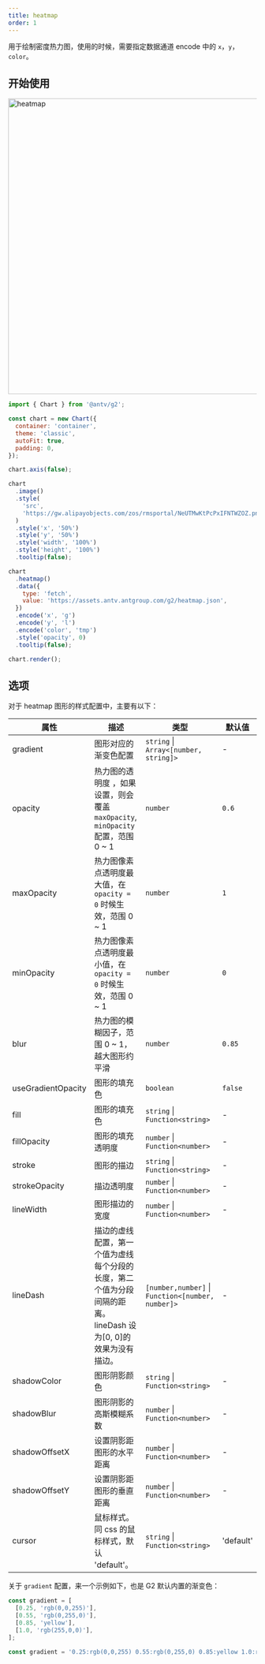 ```yaml
---
title: heatmap
order: 1
---
```


用于绘制密度热力图，使用的时候，需要指定数据通道 encode 中的 `x`，`y`，`color`。

## 开始使用

<img alt="heatmap" src="https://mdn.alipayobjects.com/huamei_qa8qxu/afts/img/A*ze7gSYylw_QAAAAAAAAAAAAADmJ7AQ/original" width="600" />

```js
import { Chart } from '@antv/g2';

const chart = new Chart({
  container: 'container',
  theme: 'classic',
  autoFit: true,
  padding: 0,
});

chart.axis(false);

chart
  .image()
  .style(
    'src',
    'https://gw.alipayobjects.com/zos/rmsportal/NeUTMwKtPcPxIFNTWZOZ.png',
  )
  .style('x', '50%')
  .style('y', '50%')
  .style('width', '100%')
  .style('height', '100%')
  .tooltip(false);

chart
  .heatmap()
  .data({
    type: 'fetch',
    value: 'https://assets.antv.antgroup.com/g2/heatmap.json',
  })
  .encode('x', 'g')
  .encode('y', 'l')
  .encode('color', 'tmp')
  .style('opacity', 0)
  .tooltip(false);

chart.render();
```

## 选项

对于 heatmap 图形的样式配置中，主要有以下：


| 属性           | 描述                                                                                                          | 类型                                              | 默认值                         |
| -------------- | ------------------------------------------------------------------------------------------------------------ | ------------------------------------------------- | ------------------------------ |
| gradient       | 图形对应的渐变色配置                                                                                             | `string` \| `Array<[number, string]>`            | -                               |
| opacity        | 热力图的透明度 ，如果设置，则会覆盖 `maxOpacity`, `minOpacity` 配置，范围 0 ~ 1                                      | `number`                                         | `0.6`                           |
| maxOpacity     | 热力图像素点透明度最大值，在 `opacity = 0` 时候生效，范围 0 ~ 1                                                      | `number`                                         | `1`                             |
| minOpacity     | 热力图像素点透明度最小值，在 `opacity = 0` 时候生效，范围 0 ~ 1                                                      | `number`                                         | `0`                             |
| blur           | 热力图的模糊因子，范围 0 ~ 1，越大图形约平滑                                                                        | `number`                                         | `0.85`                          |
| useGradientOpacity   | 图形的填充色                                                                                              | `boolean`                                        | `false`                        |
| fill           | 图形的填充色                                                                                                  | `string` \| `Function<string>`                    | -                               |
| fillOpacity    | 图形的填充透明度                                                                                              | `number` \| `Function<number>`                    | -                                |
| stroke         | 图形的描边                                                                                                    | `string` \| `Function<string>`                    | -                               |
| strokeOpacity  | 描边透明度                                                                                                    | `number` \| `Function<number>`                    | -                               |
| lineWidth      | 图形描边的宽度                                                                                                | `number` \| `Function<number>`                    | -                                |
| lineDash       | 描边的虚线配置，第一个值为虚线每个分段的长度，第二个值为分段间隔的距离。lineDash 设为[0, 0]的效果为没有描边。              | `[number,number]` \| `Function<[number, number]>` | -                                |
| shadowColor    | 图形阴影颜色                                                                                                  | `string` \| `Function<string>`                    | -                               |
| shadowBlur     | 图形阴影的高斯模糊系数                                                                                        | `number` \| `Function<number>`                     | -                                |
| shadowOffsetX  | 设置阴影距图形的水平距离                                                                                      | `number` \| `Function<number>`                     | -                                 |
| shadowOffsetY  | 设置阴影距图形的垂直距离                                                                                      | `number` \| `Function<number>`                      | -                                |
| cursor         | 鼠标样式。同 css 的鼠标样式，默认 'default'。                                                                 | `string` \| `Function<string>`                      | 'default'                         |

关于 `gradient` 配置，来一个示例如下，也是 G2 默认内置的渐变色：

```ts
const gradient = [
  [0.25, 'rgb(0,0,255)'],
  [0.55, 'rgb(0,255,0)'],
  [0.85, 'yellow'],
  [1.0, 'rgb(255,0,0)'],
];

const gradient = '0.25:rgb(0,0,255) 0.55:rgb(0,255,0) 0.85:yellow 1.0:rgb(255,0,0)';
```
